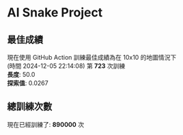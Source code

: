 
# AI Snake Project

## **最佳成績**

















































































































































































































現在使用 GitHub Action 訓練最佳成績為在 10x10 的地圖情況下  
(時間 2024-12-05 22:14:08) 第 **723** 次訓練  
**長度**: 50.0  
**探索值**: 0.0267



































































































































































































































































































































































































































## 總訓練次數
現在已經訓練了: **890000** 次
